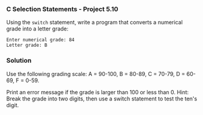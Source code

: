 ### C Selection Statements - Project 5.10

Using the ```switch``` statement, write a program that converts a numerical grade into a letter grade:

```
Enter numerical grade: 84
Letter grade: B
```

### Solution

Use the following grading scale: A = 90-100, B = 80-89, C = 70-79, D = 60-69, F = 0-59.

Print an error message if the grade is larger than 100 or less than 0. Hint: Break the grade into two digits, then use a switch statement to test the ten's digit.